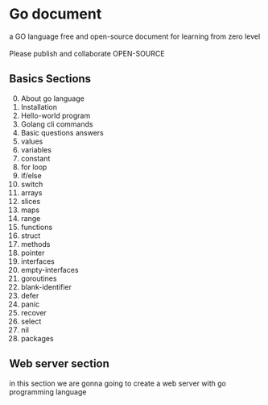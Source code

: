 # Go document

a GO language free and open-source document for learning from zero level
<br >
</br>
Please publish and collaborate OPEN-SOURCE

## Basics Sections

0. About go language
1. Installation
2. Hello-world program
3. Golang cli commands
4. Basic questions answers
5. values
6. variables
7. constant
8. for loop
9. if/else
10. switch
11. arrays
12. slices
13. maps
14. range
15. functions
16. struct
17. methods
18. pointer
19. interfaces
20. empty-interfaces
21. goroutines
22. blank-identifier
23. defer
24. panic
25. recover
26. select
27. nil
28. packages


## Web server section
<p>
    in this section we are gonna going to create a web server with go programming language 
</p>